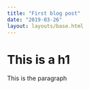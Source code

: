 ```yaml
---
title: "First blog post"
date: "2019-03-26"
layout: layouts/base.html
---
```


# This is a h1

This is the paragraph
